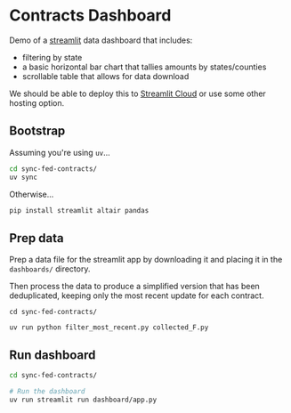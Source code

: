# Contracts Dashboard

Demo of a [streamlit](https://docs.streamlit.io) data dashboard that includes:

- filtering by state
- a basic horizontal bar chart that tallies amounts by states/counties
- scrollable table that allows for data download

We should be able to deploy this to [Streamlit Cloud](https://streamlit.io/cloud) or use some other hosting option.

## Bootstrap

Assuming you're using `uv`...

```bash
cd sync-fed-contracts/
uv sync
```

Otherwise...

```bash
pip install streamlit altair pandas
```

## Prep data

Prep a data file for the streamlit app by downloading it and
placing it in the `dashboards/` directory.

Then process the data to produce a simplified version that has been
deduplicated, keeping only the most recent update for each contract.

```
cd sync-fed-contracts/

uv run python filter_most_recent.py collected_F.py
```

## Run dashboard

```bash
cd sync-fed-contracts/

# Run the dashboard
uv run streamlit run dashboard/app.py
```
